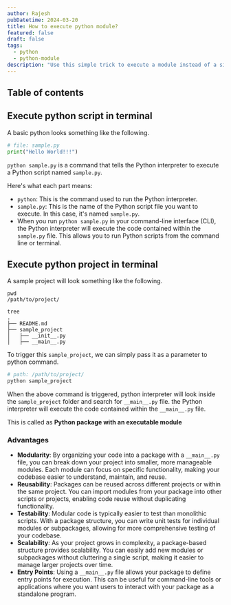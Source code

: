 ```yaml
---
author: Rajesh
pubDatetime: 2024-03-20
title: How to execute python module?
featured: false
draft: false
tags:
  - python
  - python-module
description: "Use this simple trick to execute a module instead of a single python script"
---
```


## Table of contents

## Execute python script in terminal

A basic python looks something like the following.

```python
# file: sample.py
print("Hello World!!!")
```

`python sample.py` is a command that tells the Python interpreter to execute a Python script named `sample.py`.

Here's what each part means:

- `python`: This is the command used to run the Python interpreter.
- `sample.py`: This is the name of the Python script file you want to execute. In this case, it's named `sample.py`.
- When you run `python sample.py` in your command-line interface (CLI), the Python interpreter will execute the code contained within the `sample.py` file. This allows you to run Python scripts from the command line or terminal.

## Execute python project in terminal

A sample project will look something like the following.

```
pwd
/path/to/project/

tree
.
├── README.md
├── sample_project
│   ├── __init__.py
│   ├── __main__.py
```

To trigger this `sample_project`, we can simply pass it as a parameter to python command.

```sh
# path: /path/to/project/
python sample_project
```

When the above command is triggered, python interpreter will look inside the `sample_project` folder and search for `__main__.py` file. the Python interpreter will execute the code contained within the `__main__.py` file.

This is called as **Python package with an executable module**

### Advantages

- **Modularity**: By organizing your code into a package with a `__main__.py` file, you can break down your project into smaller, more manageable modules. Each module can focus on specific functionality, making your codebase easier to understand, maintain, and reuse.
- **Reusability**: Packages can be reused across different projects or within the same project. You can import modules from your package into other scripts or projects, enabling code reuse without duplicating functionality.
- **Testability**: Modular code is typically easier to test than monolithic scripts. With a package structure, you can write unit tests for individual modules or subpackages, allowing for more comprehensive testing of your codebase.
- **Scalability**: As your project grows in complexity, a package-based structure provides scalability. You can easily add new modules or subpackages without cluttering a single script, making it easier to manage larger projects over time.
- **Entry Points**: Using a `__main__.py` file allows your package to define entry points for execution. This can be useful for command-line tools or applications where you want users to interact with your package as a standalone program.
